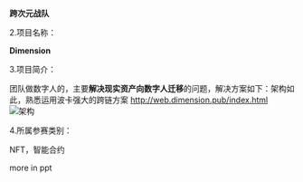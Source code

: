  **跨次元战队**

2.项目名称：

**Dimension**

3.项目简介：

团队做数字人的，主要**解决现实资产向数字人迁移**的问题，解决方案如下：架构如此，熟悉运用波卡强大的跨链方案
http://web.dimension.pub/index.html
<br/>
![架构](https://uploader.shimo.im/f/enA5SG3XH7lcRq21.png)
<br/>

4.所属参赛类别：

NFT，智能合约

more in ppt